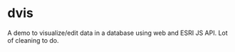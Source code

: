 dvis
====

A demo to visualize/edit data in a database using web and ESRI JS API. Lot of cleaning to do.
